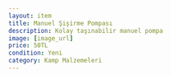 ```yaml
---
layout: item
title: Manuel Şişirme Pompası
description: Kolay taşınabilir manuel pompa
image: [image_url]
price: 50TL
condition: Yeni
category: Kamp Malzemeleri
---
```

